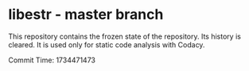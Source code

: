 # libestr - master branch

This repository contains the frozen state of the repository.
Its history is cleared. It is used only for static code
analysis with Codacy.

Commit Time: 1734471473